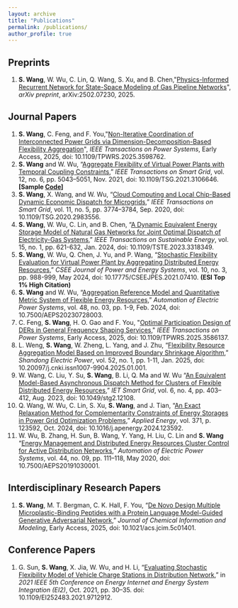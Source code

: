 ```yaml
---
layout: archive
title: "Publications"
permalink: /publications/
author_profile: true
---
```


## Preprints
1. **S. Wang**, W. Wu, C. Lin, Q. Wang, S. Xu, and B. Chen,"[Physics-Informed Recurrent Network for State-Space Modeling of Gas Pipeline Networks](https://arxiv.org/abs/2502.07230)", *arXiv preprint*, arXiv:2502.07230, 2025.


## Journal Papers
1. **S. Wang**, C. Feng, and F. You,"[Non-Iterative Coordination of Interconnected Power Grids via Dimension-Decomposition-Based Flexibility Aggregation](https://ieeexplore.ieee.org/document/11124410)", *IEEE Transactions on Power Systems*, Early Access, 2025, doi: 10.1109/TPWRS.2025.3598762.
1. **S. Wang** and W. Wu, “[Aggregate Flexibility of Virtual Power Plants with Temporal Coupling Constraints](https://ieeexplore.ieee.org/document/9520661),” *IEEE Transactions on Smart Grid*, vol. 12, no. 6, pp. 5043–5051, Nov. 2021, doi: 10.1109/TSG.2021.3106646. **[Sample [Code](https://github.com/wangsyTHU/sample_of_boundary_shrinkage)]**
1. **S. Wang**, X. Wang, and W. Wu, “[Cloud Computing and Local Chip-Based Dynamic Economic Dispatch for Microgrids](https://ieeexplore.ieee.org/document/9047944),” *IEEE Transactions on Smart Grid*, vol. 11, no. 5, pp. 3774–3784, Sep. 2020, doi: 10.1109/TSG.2020.2983556.
1. **S. Wang**, W. Wu, C. Lin, and B. Chen, “[A Dynamic Equivalent Energy Storage Model of Natural Gas Networks for Joint Optimal Dispatch of Electricity-Gas Systems](https://ieeexplore.ieee.org/document/10261292),” *IEEE Transactions on Sustainable Energy*, vol. 15, no. 1, pp. 621-632, Jan. 2024, doi: 10.1109/TSTE.2023.3318349.
1. **S. Wang**, W. Wu, Q. Chen, J. Yu, and P. Wang, “[Stochastic Flexibility Evaluation for Virtual Power Plant by Aggregating Distributed Energy Resources](https://ieeexplore.ieee.org/document/9862584),” *CSEE Journal of Power and Energy Systems*, vol. 10, no. 3, pp. 988-999, May 2024, doi: 10.17775/CSEEJPES.2021.07410. **(ESI Top 1% High Citation)**
1. **S. Wang** and W. Wu, “[Aggregation Reference Model and Quantitative Metric System of Flexible Energy Resources](http://www.aeps-info.com/aeps/article/abstract/20230728003),” *Automation of Electric Power Systems*, vol. 48, no. 03, pp. 1-9, Feb. 2024, doi: 10.7500/AEPS20230728003.
1. C. Feng, **S. Wang**, H. O. Gao and F. You, "[Optimal Participation Design of DERs in General Frequency Shaping Services](https://ieeexplore.ieee.org/document/11074769)," *IEEE Transactions on Power Systems*, Early Access, 2025, doi: 10.1109/TPWRS.2025.3586137.
1. L. Weng, **S. Wang**, W. Zheng, L. Yang, and J. Zhu, “[Flexibility Resource Aggregation Model Based on Improved Boundary Shrinkage Algorithm](https://sddj.cbpt.cnki.net/portal/journal/portal/client/paper/c195f7d724978ecae3d4a2a81683b7c6),” *Shandong Electric Power*, vol. 52, no. 1, pp. 1-11, Jan. 2025, doi: 10.20097/j.cnki.issn1007-9904.2025.01.001.
1. W. Wang, C. Liu, Y. Su, **S. Wang**, B. Li, Q. Ma and W. Wu “[An Equivalent Model-Based Asynchronous Dispatch Method for Clusters of Flexible Distributed Energy Resources](https://ietresearch.onlinelibrary.wiley.com/doi/full/10.1049/stg2.1210),” *IET Smart Grid*, vol. 6, no. 4, pp. 403–412, Aug. 2023, doi: 10.1049/stg2.12108.
1. Q. Wang, W. Wu, C. Lin, S. Xu, **S. Wang**, and J. Tian, “[An Exact Relaxation Method for Complementarity Constraints of Energy Storages in Power Grid Optimization Problems](https://www.sciencedirect.com/science/article/pii/S0306261924009759),” *Applied Energy*, vol. 371, p. 123592, Oct. 2024, doi: 10.1016/j.apenergy.2024.123592.
1. W. Wu, B. Zhang, H. Sun, B. Wang, Y. Yang, H. Liu, C. Lin and **S. Wang** “[Energy Management and Distributed Energy Resources Cluster Control for Active Distribution Networks](http://www.aeps-info.com/aeps/article/abstract/20191030001),” *Automation of Electric Power Systems*, vol. 44, no. 09, pp. 111–118, May 2020, doi: 10.7500/AEPS20191030001.

## Interdisciplinary Research Papers
1. **S. Wang**, M. T. Bergman, C. K. Hall, F. You, “[De Novo Design Multiple Microplastic-Binding Peptides with a Protein Language Model-Guided Generative Adversarial Network](https://pubs.acs.org/doi/abs/10.1021/acs.jcim.5c01401),” *Journal of Chemical Information and Modeling*, Early Access, 2025, doi: 10.1021/acs.jcim.5c01401.

## Conference Papers
1. G. Sun, **S. Wang**, X. Jia, W. Wu, and H. Li, “[Evaluating Stochastic Flexibility Model of Vehicle Charge Stations in Distribution Network](https://ieeexplore.ieee.org/document/9712912),” in *2021 IEEE 5th Conference on Energy Internet and Energy System Integration (EI2)*, Oct. 2021, pp. 30–35. doi: 10.1109/EI252483.2021.9712912.


